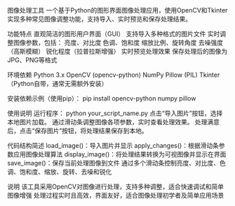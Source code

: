 图像处理工具
一个基于Python的图形界面图像处理应用，使用OpenCV和Tkinter实现多种常见图像调整功能，支持导入、实时预览和保存处理结果。

功能特点
  直观简洁的图形用户界面（GUI）
  支持导入多种格式的图片文件
  实时调整图像参数，包括：
    亮度、对比度
    色调、饱和度
    缩放比例、旋转角度
    去噪强度（高斯模糊）
    锐化程度（拉普拉斯增强）
  实时预览处理效果
  保存处理后的图像为JPG、PNG等格式

环境依赖
  Python 3.x
  OpenCV (opencv-python)
  NumPy
  Pillow (PIL)
  Tkinter（Python自带，通常无需额外安装）

安装依赖示例（使用pip）：
pip install opencv-python numpy pillow

使用说明
  运行程序：
  python your_script_name.py
  点击“导入图片”按钮，选择本地图片加载。
  通过滑动条调整图像各项参数，实时查看处理效果。
  处理满意后，点击“保存图片”按钮，将处理结果保存到本地。

代码结构简述
  load_image()：导入图片并显示
  apply_changes()：根据滑动条参数应用图像处理算法
  display_image()：将处理结果转换为可视图像并显示在界面
  save_image()：保存当前处理图像到文件
  通过多个滑动条控制亮度、对比度、色调、饱和度、缩放、旋转、去噪和锐化

说明
  该工具采用OpenCV对图像进行处理，支持多种调整，适合快速调试和简单图像增强
  处理过程实时且高效，界面友好，适合图像处理初学者及简单应用场景
